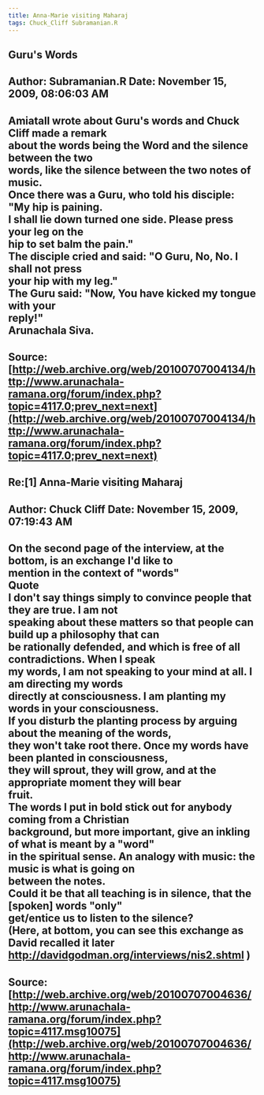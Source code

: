 ```yaml
--- 
title: Anna-Marie visiting Maharaj   
tags: Chuck_Cliff Subramanian.R  
---  
```

## Guru's Words  
Author: Subramanian.R       Date: November 15, 2009, 08:06:03 AM  
---  
Amiatall wrote about Guru's words and Chuck Cliff made a remark   
about the words being the Word and the silence between the two   
words, like the silence between the two notes of music.   
Once there was a Guru, who told his disciple: "My hip is paining.   
I shall lie down turned one side. Please press your leg on the   
hip to set balm the pain."   
The disciple cried and said: "O Guru, No, No. I shall not press   
your hip with my leg."   
The Guru said: "Now, You have kicked my tongue with your   
reply!"   
Arunachala Siva.
 ---  
Source:[http://web.archive.org/web/20100707004134/http://www.arunachala-ramana.org/forum/index.php?topic=4117.0;prev_next=next](http://web.archive.org/web/20100707004134/http://www.arunachala-ramana.org/forum/index.php?topic=4117.0;prev_next=next)   
---  

## Re:[1] Anna-Marie visiting Maharaj  
Author: Chuck Cliff         Date: November 15, 2009, 07:19:43 AM  
---  
On the second page of the interview, at the bottom, is an exchange I'd like to  
mention in the context of "words"   
Quote  
I don't say things simply to convince people that they are true. I am not  
speaking about these matters so that people can build up a philosophy that can  
be rationally defended, and which is free of all contradictions. When I speak  
my words, I am not speaking to your mind at all. I am directing my words  
directly at consciousness. **I am planting my words** in your consciousness.  
If you disturb the planting process by arguing about the meaning of the words,  
they won't take root there. Once my words have been planted in consciousness,  
they will sprout, they will grow, and at the appropriate moment they will bear  
fruit.  
The words I put in bold stick out for anybody coming from a Christian  
background, but more important, give an inkling of what is meant by a "word"  
in the spiritual sense. An analogy with music: the music is what is going on  
between the notes.   
Could it be that all teaching is in silence, that the [spoken] words "only"  
get/entice us to listen to the silence?   
(Here, at bottom, you can see this exchange as David recalled it later  
http://davidgodman.org/interviews/nis2.shtml )
 ---  
Source:[http://web.archive.org/web/20100707004636/http://www.arunachala-ramana.org/forum/index.php?topic=4117.msg10075](http://web.archive.org/web/20100707004636/http://www.arunachala-ramana.org/forum/index.php?topic=4117.msg10075)   
---  

